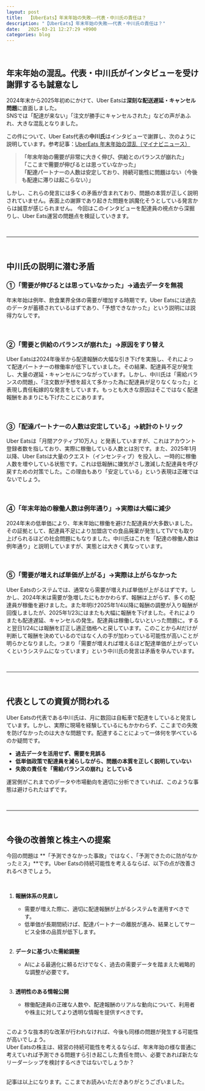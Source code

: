 ```yaml
---
layout: post
title:  【UberEats】年末年始の失敗——代表・中川氏の責任は？
description: "【UberEats】年末年始の失敗——代表・中川氏の責任は？"
date:   2025-03-21 12:27:29 +0900
categories: blog
---
```


<br>


## 年末年始の混乱。代表・中川氏がインタビューを受け謝罪するも誠意なし

2024年末から2025年初めにかけて、Uber Eatsは**深刻な配送遅延・キャンセル問題**に直面しました。  
SNSでは「配達が来ない」「注文が勝手にキャンセルされた」などの声があふれ、大きな混乱となりました。

この件について、Uber Eats代表の**中川氏**はインタビューで謝罪し、次のように説明しています。参考記事：[UberEats 年末年始の混乱（マイナビニュース）](https://news.mynavi.jp/article/20250310-3144641/DETAIL/)

> **「年末年始の需要が非常に大きく伸び、供給とのバランスが崩れた」**  
> **「ここまで需要が伸びるとは思っていなかった」**  
> **「配達パートナーの人数は安定しており、持続可能性に問題はない（今後も配達に滞りは起こらない）」**

しかし、これらの発言には多くの矛盾が含まれており、問題の本質が正しく説明されていません。表面上の謝罪であり起きた問題を誤魔化そうとしている発言からは誠意が感じられません。
今回はこのインタビューを配達員の視点から深掘りし、Uber Eats運営の問題点を検証していきます。

<br>

---

<br>

## **中川氏の説明に潜む矛盾**

### **①「需要が伸びるとは思っていなかった」→過去データを無視**
年末年始は例年、飲食業界全体の需要が増加する時期です。Uber Eatsには過去のデータが蓄積されているはずであり、「予想できなかった」という説明には説得力なしです。

<br>

### **②「需要と供給のバランスが崩れた」→原因をすり替え**
Uber Eatsは2024年後半から配達報酬の大幅な引き下げを実施し、それによって配達パートナーの稼働率が低下していました。その結果、配達員不足が発生し、大量の遅延・キャンセルにつながっています。しかし、中川氏は「需給バランスの問題」、「注文数が予想を超えて多かった為に配達員が足りなくなった」と表現し責任転嫁的な発言をしています。もっとも大きな原因はそこではなく配達報酬をあまりにも下げたことにあります。

<br>

### **③「配達パートナーの人数は安定している」→統計のトリック**
Uber Eatsは「月間アクティブ10万人」と発表していますが、これはアカウント登録者数を指しており、実際に稼働している人数とは別です。また、2025年1月以降、Uber Eatsは大量のクエスト（インセンティブ）を投入し、一時的に稼働人数を増やしている状態です。これは低報酬に嫌気がさし激減した配達員を呼び戻すための対策でした。この理由もあり「安定している」という表現は正確ではないでしょう。

<br>

### **④「年末年始の稼働人数は例年通り」→実際は大幅に減少**
2024年末の低単価により、年末年始に稼働を避けた配達員が大多数いました。その証拠として、配達員不足により加盟店での食品廃棄が発生してTVでも取り上げられるほどの社会問題にもなりました。中川氏はこれを「配達の稼働人数は例年通り」と説明していますが、実態とは大きく異なっています。

<br>

### **⑤「需要が増えれば単価が上がる」→実際は上がらなかった**
Uber Eatsのシステムでは、通常なら需要が増えれば単価が上がるはずです。しかし、2024年末は需要が急増したにもかかわらず、報酬は上がらず、多くの配達員が稼働を避けました。また年明け2025年1/4以降に報酬の調整が入り報酬が回復しましたが、2025年1/23にはまたも大幅に報酬を下げました。それによりまたも配達遅延、キャンセルの発生。配達員は稼働しないといった問題に。すると翌日1/24には報酬を訂正し適正価格へと戻しています。このことからAIだけが判断して報酬を決めているのではなく人の手が加わっている可能性が高いことが明らかとなりました。つまり「需要が増えれば増えるほど配達単価が上がっていくというシステムになっています」という中川氏の発言は矛盾を孕んでいます。

<br>

---

<br>

## **代表としての資質が問われる**
Uber Eatsの代表である中川氏は、月に数回は自転車で配達をしていると発言しています。しかし、実際に現場を経験しているにもかかわらず、ここまでの失敗を防げなかったのは大きな問題です。配達することによって一体何を学べているのか疑問です。

- **過去データを活用せず、需要を見誤る**
- **低単価政策で配達員を減らしながら、問題の本質を正しく説明していない**
- **失敗の責任を「需給バランスの崩れ」としている**

運営側がこれまでのデータや市場動向を適切に分析できていれば、このような事態は避けられたはずです。

<br>

---

<br>

## **今後の改善策と株主への提案**
今回の問題は **「予測できなかった事故」ではなく、「予測できたのに防がなかったミス」**です。Uber Eatsの持続可能性を考えるならば、以下の点が改善されるべきでしょう。

<br>

1. **報酬体系の見直し**
   - 需要が増えた際に、適切に配達報酬が上がるシステムを運用すべきです。
   - 低単価が長期間続けば、配達パートナーの離脱が進み、結果としてサービス全体の品質が低下します。

   <br>

2. **データに基づいた需給調整**
   - AIによる最適化に頼るだけでなく、過去の需要データを踏まえた戦略的な調整が必要です。

   <br>

3. **透明性のある情報公開**
   - 稼働配達員の正確な人数や、配達報酬のリアルな動向について、利用者や株主に対してより透明な情報を提供すべきです。

   <br>

このような抜本的な改革が行われなければ、今後も同様の問題が発生する可能性が高いでしょう。  
Uber Eatsの株主は、経営の持続可能性を考えるならば、年末年始の様な普通に考えていれば予測できる問題すら引き起こした責任を問い、必要であれば新たなリーダーシップを検討するべきではないでしょうか？

<br>
記事は以上になります。ここまでお読みいただきありがとうございました。

